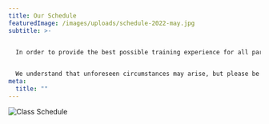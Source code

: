 ```yaml
---
title: Our Schedule
featuredImage: /images/uploads/schedule-2022-may.jpg
subtitle: >-
  

  In order to provide the best possible training experience for all participants, we have decided to cap our class sizes at 28 individuals. We kindly request that you secure your spot in the class by [making a reservation](https://westsidemuaythai.as.me/).


  We understand that unforeseen circumstances may arise, but please be mindful that if your reservation results in another individual missing out on the class, we may need to consider implementing a penalty system. Your cooperation and consideration for fellow participants are greatly appreciated.
meta:
  title: ""
---
```


![Class Schedule](/images/uploads/schedule-2022-may.jpg)
